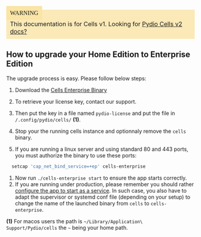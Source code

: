 <div style="background-color: #fbe9b7;font-size: 16px;">
<span style="background-color: #fae4a6;padding: 10px;font-family: FuturaT-Demi;">WARNING</span>
<span style="padding: 10px;display: inline-block;">This documentation is for Cells v1. Looking for <a href="https://pydio.com/en/docs/cells/v2/quick-start">Pydio Cells v2 docs?</a></span>
</div>

## How to upgrade your Home Edition to Enterprise Edition

The upgrade process is easy. Please follow below steps:

1. Download the [Cells Enterprise Binary](https://pydio.com/en/download)
2. To retrieve your license key, contact our support.
3. Then put the key in a file named `pydio-license` and put the file in `/.config/pydio/cells/` **(1)**.
4. Stop your the running cells instance and optionnaly remove the `cells` binary.

5. If you are running a linux server and using standard 80 and 443 ports, you must authorize the binary to use these ports:

```sh
  setcap 'cap_net_bind_service=+ep' cells-enterprise
```

1. Now run `./cells-enterprise start` to ensure the app starts correctly.
1. If you are running under production, please remember you should rather [configure the app to start as a service](https://pydio.com/en/docs/cells/v1/launching-cells-service). In such case, you also have to adapt the supervisor or systemd conf file (depending on your setup) to change the name of the launched binary from `cells` to `cells-enterprise`.

__(1)__ For macos users the path is `~/Library/Application\ Support/Pydio/cells` the `~` being your home path.